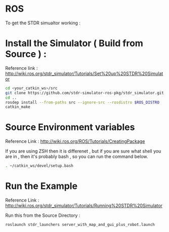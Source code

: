 # ROS

To get the STDR simualtor working : 

# Install the Simulator ( Build from Source ) : 

Reference link : http://wiki.ros.org/stdr_simulator/Tutorials/Set%20up%20STDR%20Simulator

```bash
cd <your_catkin_ws>/src
git clone https://github.com/stdr-simulator-ros-pkg/stdr_simulator.git
cd ..
rosdep install --from-paths src --ignore-src --rosdistro $ROS_DISTRO
catkin_make
```

# Source Environment variables 

Reference Link : http://wiki.ros.org/ROS/Tutorials/CreatingPackage

If you are using ZSH then it is differenet , but if you are sure what shell you are in , then it's probably bash , so you can run the command below.

```bash
. ~/catkin_ws/devel/setup.bash
```

# Run the Example 

Reference Link : http://wiki.ros.org/stdr_simulator/Tutorials/Running%20STDR%20Simulator

Run this from the Source Directory :


```bash
roslaunch stdr_launchers server_with_map_and_gui_plus_robot.launch
```

